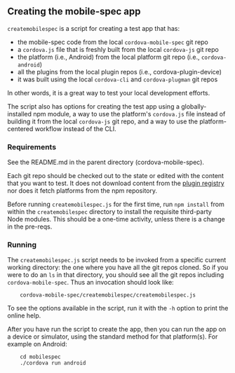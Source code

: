 <!--
#
# Licensed to the Apache Software Foundation (ASF) under one
# or more contributor license agreements.  See the NOTICE file
# distributed with this work for additional information
# regarding copyright ownership.  The ASF licenses this file
# to you under the Apache License, Version 2.0 (the
# "License"); you may not use this file except in compliance
# with the License.  You may obtain a copy of the License at
#
# http://www.apache.org/licenses/LICENSE-2.0
#
# Unless required by applicable law or agreed to in writing,
# software distributed under the License is distributed on an
# "AS IS" BASIS, WITHOUT WARRANTIES OR CONDITIONS OF ANY
#  KIND, either express or implied.  See the License for the
# specific language governing permissions and limitations
# under the License.
#
-->

## Creating the mobile-spec app

`createmobilespec` is a script for creating a test app that has:

  * the mobile-spec code from the local `cordova-mobile-spec` git repo
  * a `cordova.js` file that is freshly built from the local `cordova-js`
    git repo
  * the platform (i.e., Android) from the local platform git repo (i.e., 
    `cordova-android`)
  * all the plugins from the local plugin repos (i.e., cordova-plugin-device)
  * it was built using the local `cordova-cli` and `cordova-plugman` git repos

In other words, it is a great way to test your local development efforts.

The script also has options for creating the test app using a
globally-installed npm module, a way to use the platform's `cordova.js` file
instead of building it from the local `cordova-js` git repo, and a way to
use the platform-centered workflow instead of the CLI.

### Requirements

See the README.md in the parent directory (cordova-mobile-spec).

Each git repo should be checked out to the state or edited with the content
that you want to test. It does not download content from the
[plugin registry](http://plugins.cordova.io)
nor does it fetch platforms from the npm repository.

Before running `createmobilespec.js` for the first time, run `npm install` from
within the `createmobilespec` directory to install the requisite third-party
Node modules. This should be a one-time activity, unless there is a change
in the pre-reqs.

### Running

The `createmobilespec.js` script needs to be invoked from a specific
current working directory: the one where you have all the git repos
cloned. So if you were to do an `ls` in that directory, you should see all
the git repos including `cordova-mobile-spec`. Thus an invocation should
look like:

        cordova-mobile-spec/createmobilespec/createmobilespec.js

To see the options available in the script, run it with the `-h` option to
print the online help.

After you have run the script to create the app, then you can run the app on a
device or simulator, using the standard method for that platform(s). For
example on Android:

        cd mobilespec
        ./cordova run android


